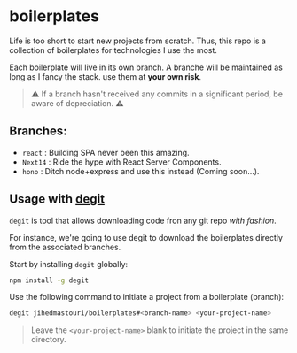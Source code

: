 # boilerplates

Life is too short to start new projects from scratch. Thus, this repo is a collection of boilerplates for technologies I use the most.

Each boilerplate will live in its own branch. A branche will be maintained as long as I fancy the stack. use them at **your own risk**.

> :warning: If a branch hasn't received any commits in a significant period, be aware of depreciation. :warning:

## Branches:

- `react` : Building SPA never been this amazing.
- `Next14` : Ride the hype with React Server Components.
- `hono` : Ditch node+express and use this instead (Coming soon...).

## Usage with [degit](https://github.com/Rich-Harris/degit)

`degit` is tool that allows downloading code fron any git repo *with fashion*.

For instance, we're going to use degit to download the boilerplates directly from the associated branches.

Start by installing `degit` globally:

```sh
npm install -g degit
```

Use the following command to initiate a project from a boilerplate (branch):
```sh
degit jihedmastouri/boilerplates#<branch-name> <your-project-name>
```
> Leave the `<your-project-name>` blank to initiate the project in the same directory.





